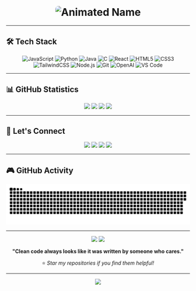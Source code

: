<h1 align="center" style="margin-top: 0;">
    <img src="https://readme-typing-svg.herokuapp.com?font=Orbitron&weight=900&size=25&duration=3000&pause=1000&color=00D8FF&background=00000000&center=true&vCenter=true&multiline=true&repeat=false&random=false&width=600&height=80&lines=ABHINAV+TIWARY;FULL-STACK+DEVELOPER" alt="Animated Name" style="border-radius:8px;" />
</h1>

---

## 🛠️ Tech Stack

<div align="center">
<p>
<img src="https://cdn.jsdelivr.net/gh/devicons/devicon/icons/javascript/javascript-original.svg" width="45" height="45" alt="JavaScript"/>
<img src="https://cdn.jsdelivr.net/gh/devicons/devicon/icons/python/python-original.svg" width="45" height="45" alt="Python"/>
<img src="https://cdn.jsdelivr.net/gh/devicons/devicon/icons/java/java-original.svg" width="45" height="45" alt="Java"/>
<img src="https://cdn.jsdelivr.net/gh/devicons/devicon/icons/c/c-original.svg" width="45" height="45" alt="C"/>
<img src="https://cdn.jsdelivr.net/gh/devicons/devicon/icons/react/react-original.svg" width="45" height="45" alt="React"/>
<img src="https://cdn.jsdelivr.net/gh/devicons/devicon/icons/html5/html5-original.svg" width="45" height="45" alt="HTML5"/>
<img src="https://cdn.jsdelivr.net/gh/devicons/devicon/icons/css3/css3-original.svg" width="45" height="45" alt="CSS3"/>
<img src="https://cdn.jsdelivr.net/gh/devicons/devicon/icons/tailwindcss/tailwindcss-original.svg" width="45" height="45" alt="TailwindCSS"/>
<img src="https://cdn.jsdelivr.net/gh/devicons/devicon/icons/nodejs/nodejs-original.svg" width="45" height="45" alt="Node.js"/>
<img src="https://cdn.jsdelivr.net/gh/devicons/devicon/icons/git/git-original.svg" width="45" height="45" alt="Git"/>
<img src="https://upload.wikimedia.org/wikipedia/commons/0/04/ChatGPT_logo.svg" width="45" height="45" alt="OpenAI"/>
<img src="https://cdn.jsdelivr.net/gh/devicons/devicon/icons/vscode/vscode-original.svg" width="45" height="45" alt="VS Code"/>
</p>
</div>


---

## 📊 GitHub Statistics

<div align="center">

<img src="https://github-readme-stats-eight-theta.vercel.app/api?username=abhiii9vvv&show_icons=true&theme=algolia&include_all_commits=true&count_private=true&hide_border=true" />

<img src="https://streak-stats.demolab.com?user=abhiii9vvv&theme=algolia&hide_border=true" />

<img src="https://github-readme-stats.vercel.app/api/top-langs/?username=abhiii9vvv&layout=compact&langs_count=8&theme=algolia&hide_border=true" />

<img src="https://github-readme-activity-graph.vercel.app/graph?username=abhiii9vvv&bg_color=0D1117&color=5BCDEC&line=5BCDEC&point=FFFFFF&hide_border=true" />

</div>

---

## 🤝 Let's Connect

<div align="center">
<a href="https://av9.vercel.app/"><img src="https://img.shields.io/badge/Portfolio-000000?style=for-the-badge&logo=vercel&logoColor=white" /></a>
<a href="https://www.linkedin.com/in/abhinav-tiwary-791a63302/"><img src="https://img.shields.io/badge/LinkedIn-0077B5?style=for-the-badge&logo=linkedin&logoColor=white" /></a>
<a href="https://leetcode.com/u/Abhiii9vv_/"><img src="https://img.shields.io/badge/-LeetCode-FFA116?style=for-the-badge&logo=LeetCode&logoColor=black" /></a>
<a href="mailto:gyanutiwari758@gmail.com"><img src="https://img.shields.io/badge/Email-D14836?style=for-the-badge&logo=gmail&logoColor=white" /></a>
</div>

---

## 🎮 GitHub Activity

<div align="center">
  <picture>
    <source media="(prefers-color-scheme: dark)" srcset="https://raw.githubusercontent.com/abhiii9vvv/abhiii9vvv/output/github-snake-dark.svg" />
    <source media="(prefers-color-scheme: light)" srcset="https://raw.githubusercontent.com/abhiii9vvv/abhiii9vvv/output/github-snake.svg" />
    <img alt="github-snake" src="https://raw.githubusercontent.com/abhiii9vvv/abhiii9vvv/output/github-snake.svg" />
  </picture>
</div>

---

<div align="center">
<img src="https://komarev.com/ghpvc/?username=abhiii9vvv&label=Profile%20Views&color=0891b2&style=flat-square" />
<img src="https://img.shields.io/github/followers/abhiii9vvv?label=Followers&style=social" />

**"Clean code always looks like it was written by someone who cares."**

⭐️ *Star my repositories if you find them helpful!*
</div>

---

<div align="center">
  <img src="https://capsule-render.vercel.app/api?type=waving&color=gradient&height=100&section=footer&animation=twinkling"/>
</div>
